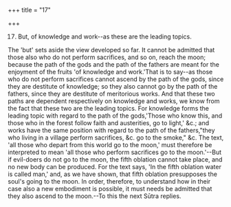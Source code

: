 +++
title = "17"

+++


17. But, of knowledge and work--as these are the leading topics.

The 'but' sets aside the view developed so far. It cannot be admitted that those also who do not perform sacrifices, and so on, reach the moon; because the path of the gods and the path of the fathers are meant for the enjoyment of the fruits 'of knowledge and work.'That is to say--as those who do not perform sacrifices cannot ascend by the path of the gods, since they are destitute of knowledge; so they also cannot go by the path of the fathers, since they are destitute of meritorious works. And that these two paths are dependent respectively on knowledge and works, we know from the fact that these two are the leading topics. For knowledge forms the leading topic with regard to the path of the gods,'Those who know this, and those who in the forest follow faith and austerities, go to light,' &c.; and works have the same position with regard to the path of the fathers,"they who living in a village perform sacrifices, &c. go to the smoke," &c. The text, 'all those who depart from this world go to the moon,' must therefore be interpreted to mean 'all those who perform sacrifices go to the moon.'--But if evil-doers do not go to the moon, the fifth oblation cannot take place, and no new body can be produced. For the text says, 'In the fifth oblation water is called man,' and, as we have shown, that fifth oblation presupposes the soul's going to the moon. In order, therefore, to understand how in their case also a new embodiment is possible, it must needs be admitted that they also ascend to the moon.--To this the next Sūtra replies.

